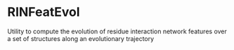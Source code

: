 # RINFeatEvol
Utility to compute the evolution of residue interaction network features over a set of structures along an evolutionary trajectory
